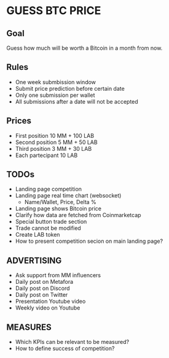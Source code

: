 # GUESS BTC PRICE

## Goal

Guess how much will be worth a Bitcoin in a month from now.

## Rules

- One week submbission window
- Submit price prediction before certain date
- Only one submission per wallet
- All submissions after a date will not be accepted

## Prices

- First position 10 MM + 100 LAB
- Second position 5 MM + 50 LAB
- Third position 3 MM + 30 LAB
- Each partecipant 10 LAB

## TODOs

- Landing page competition
- Landing page real time chart (websocket)
  - Name/Wallet, Price, Delta %
- Landing page shows Bitcoin price
- Clarify how data are fetched from Coinmarketcap
- Special button trade section
- Trade cannot be modified
- Create LAB token
- How to present competition secion on main landing page?

## ADVERTISING

- Ask support from MM influencers
- Daily post on Metafora
- Daily post on Discord
- Daily post on Twitter
- Presentation Youtube video
- Weekly video on Youtube

## MEASURES

- Which KPIs can be relevant to be measured?
- How to define success of competition?
